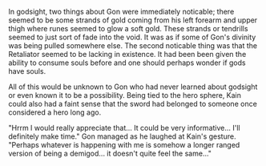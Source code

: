 In godsight, two things about Gon were immediately noticable; there seemed to be some strands of gold coming from his left forearm and upper thigh where runes seemed to glow a soft gold. These strands or tendrills seemed to just sort of fade into the void. It was as if some of Gon's divinity was being pulled somewhere else. The second noticable thing was that the Retaliator seemed to be lacking in existence. It had been been given the ability to consume souls before and one should perhaps wonder if gods have souls.

All of this would be unknown to Gon who had never learned about godsight or even known it to be a possibility. Being tied to the hero sphere, Kain could also  had a faint sense that the sword had belonged to someone once considered a hero long ago.

"Hrrm I would really appreciate that... It could be very informative... I'll definitely make time." Gon managed as he laughed at Kain's gesture. "Perhaps whatever is happening with me is somehow a longer ranged version of being a demigod... it doesn't quite feel the same..."